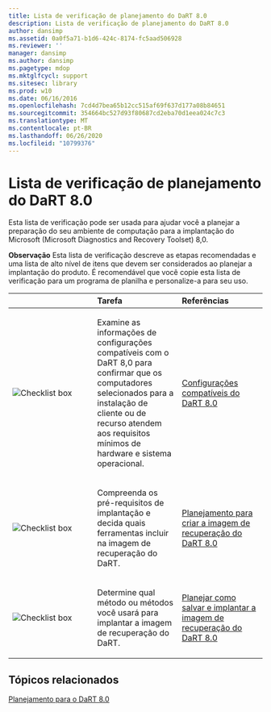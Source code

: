 ```yaml
---
title: Lista de verificação de planejamento do DaRT 8.0
description: Lista de verificação de planejamento do DaRT 8.0
author: dansimp
ms.assetid: 0a0f5a71-b1d6-424c-8174-fc5aad506928
ms.reviewer: ''
manager: dansimp
ms.author: dansimp
ms.pagetype: mdop
ms.mktglfcycl: support
ms.sitesec: library
ms.prod: w10
ms.date: 06/16/2016
ms.openlocfilehash: 7cd4d7bea65b12cc515af69f637d177a08b84651
ms.sourcegitcommit: 354664bc527d93f80687cd2eba70d1eea024c7c3
ms.translationtype: MT
ms.contentlocale: pt-BR
ms.lasthandoff: 06/26/2020
ms.locfileid: "10799376"
---
```

# Lista de verificação de planejamento do DaRT 8.0


Esta lista de verificação pode ser usada para ajudar você a planejar a preparação do seu ambiente de computação para a implantação do Microsoft (Microsoft Diagnostics and Recovery Toolset) 8,0.

**Observação**  Esta lista de verificação descreve as etapas recomendadas e uma lista de alto nível de itens que devem ser considerados ao planejar a implantação do produto. É recomendável que você copie esta lista de verificação para um programa de planilha e personalize-a para seu uso.

 

<table>
<colgroup>
<col width="33%" />
<col width="33%" />
<col width="33%" />
</colgroup>
<thead>
<tr class="header">
<th align="left"></th>
<th align="left">Tarefa</th>
<th align="left">Referências</th>
</tr>
</thead>
<tbody>
<tr class="odd">
<td align="left"><img src="images/checklistbox.gif" alt="Checklist box" /></td>
<td align="left"><p>Examine as informações de configurações compatíveis com o DaRT 8,0 para confirmar que os computadores selecionados para a instalação de cliente ou de recurso atendem aos requisitos mínimos de hardware e sistema operacional.</p></td>
<td align="left"><p><a href="dart-80-supported-configurations-dart-8.md" data-raw-source="[DaRT 8.0 Supported Configurations](dart-80-supported-configurations-dart-8.md)">Configurações compatíveis do DaRT 8.0</a></p></td>
</tr>
<tr class="even">
<td align="left"><img src="images/checklistbox.gif" alt="Checklist box" /></td>
<td align="left"><p>Compreenda os pré-requisitos de implantação e decida quais ferramentas incluir na imagem de recuperação do DaRT.</p></td>
<td align="left"><p><a href="planning-to-create-the-dart-80-recovery-image-dart-8.md" data-raw-source="[Planning to Create the DaRT 8.0 Recovery Image](planning-to-create-the-dart-80-recovery-image-dart-8.md)">Planejamento para criar a imagem de recuperação do DaRT 8.0</a></p></td>
</tr>
<tr class="odd">
<td align="left"><img src="images/checklistbox.gif" alt="Checklist box" /></td>
<td align="left"><p>Determine qual método ou métodos você usará para implantar a imagem de recuperação do DaRT.</p></td>
<td align="left"><p><a href="planning-how-to-save-and-deploy-the-dart-80-recovery-image-dart-8.md" data-raw-source="[Planning How to Save and Deploy the DaRT 8.0 Recovery Image](planning-how-to-save-and-deploy-the-dart-80-recovery-image-dart-8.md)">Planejar como salvar e implantar a imagem de recuperação do DaRT 8.0</a></p></td>
</tr>
</tbody>
</table>

 

## Tópicos relacionados


[Planejamento para o DaRT 8.0](planning-for-dart-80-dart-8.md)

 

 





